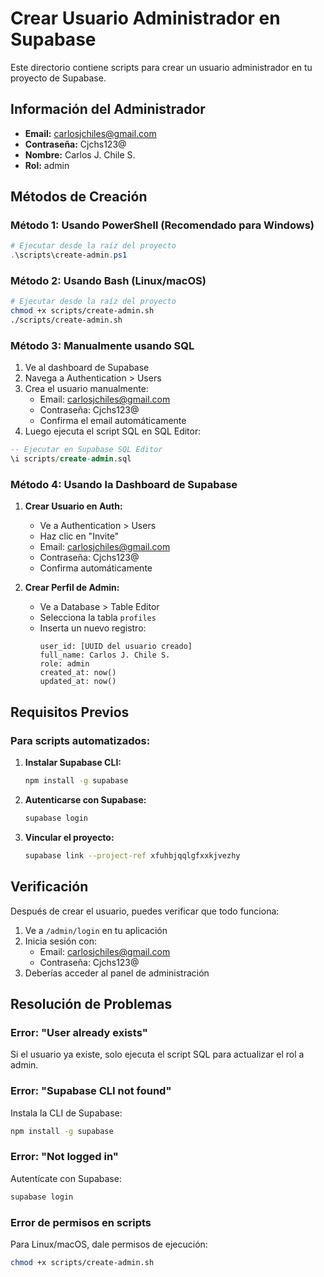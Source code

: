 # Crear Usuario Administrador en Supabase

Este directorio contiene scripts para crear un usuario administrador en tu proyecto de Supabase.

## Información del Administrador

- **Email:** carlosjchiles@gmail.com
- **Contraseña:** Cjchs123@
- **Nombre:** Carlos J. Chile S.
- **Rol:** admin

## Métodos de Creación

### Método 1: Usando PowerShell (Recomendado para Windows)

```powershell
# Ejecutar desde la raíz del proyecto
.\scripts\create-admin.ps1
```

### Método 2: Usando Bash (Linux/macOS)

```bash
# Ejecutar desde la raíz del proyecto
chmod +x scripts/create-admin.sh
./scripts/create-admin.sh
```

### Método 3: Manualmente usando SQL

1. Ve al dashboard de Supabase
2. Navega a Authentication > Users
3. Crea el usuario manualmente:
   - Email: carlosjchiles@gmail.com
   - Contraseña: Cjchs123@
   - Confirma el email automáticamente
4. Luego ejecuta el script SQL en SQL Editor:

```sql
-- Ejecutar en Supabase SQL Editor
\i scripts/create-admin.sql
```

### Método 4: Usando la Dashboard de Supabase

1. **Crear Usuario en Auth:**
   - Ve a Authentication > Users
   - Haz clic en "Invite"
   - Email: carlosjchiles@gmail.com
   - Contraseña: Cjchs123@
   - Confirma automáticamente

2. **Crear Perfil de Admin:**
   - Ve a Database > Table Editor
   - Selecciona la tabla `profiles`
   - Inserta un nuevo registro:
     ```
     user_id: [UUID del usuario creado]
     full_name: Carlos J. Chile S.
     role: admin
     created_at: now()
     updated_at: now()
     ```

## Requisitos Previos

### Para scripts automatizados:

1. **Instalar Supabase CLI:**
   ```bash
   npm install -g supabase
   ```

2. **Autenticarse con Supabase:**
   ```bash
   supabase login
   ```

3. **Vincular el proyecto:**
   ```bash
   supabase link --project-ref xfuhbjqqlgfxxkjvezhy
   ```

## Verificación

Después de crear el usuario, puedes verificar que todo funciona:

1. Ve a `/admin/login` en tu aplicación
2. Inicia sesión con:
   - Email: carlosjchiles@gmail.com
   - Contraseña: Cjchs123@
3. Deberías acceder al panel de administración

## Resolución de Problemas

### Error: "User already exists"
Si el usuario ya existe, solo ejecuta el script SQL para actualizar el rol a admin.

### Error: "Supabase CLI not found"
Instala la CLI de Supabase:
```bash
npm install -g supabase
```

### Error: "Not logged in"
Autentícate con Supabase:
```bash
supabase login
```

### Error de permisos en scripts
Para Linux/macOS, dale permisos de ejecución:
```bash
chmod +x scripts/create-admin.sh
```
